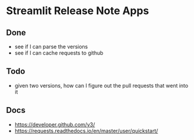 # Streamlit Release Note Apps

## Done

- see if I can parse the versions
- see if I can cache requests to github

## Todo

- given two versions, how can I figure out the pull requests that went into it

## Docs

- <https://developer.github.com/v3/>
- <https://requests.readthedocs.io/en/master/user/quickstart/>

